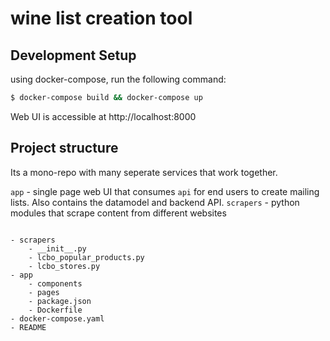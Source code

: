 # wine list creation tool

## Development Setup

using docker-compose, run the following command:
```bash
$ docker-compose build && docker-compose up
```
Web UI is accessible at http://localhost:8000

## Project structure

Its a mono-repo with many seperate services that work together.

`app` - single page web UI that consumes `api` for end users to create mailing lists. Also contains the datamodel and backend API.
`scrapers` - python modules that scrape content from different websites


```

- scrapers
    - __init__.py
    - lcbo_popular_products.py
    - lcbo_stores.py
- app
    - components
    - pages
    - package.json
    - Dockerfile
- docker-compose.yaml
- README
```
